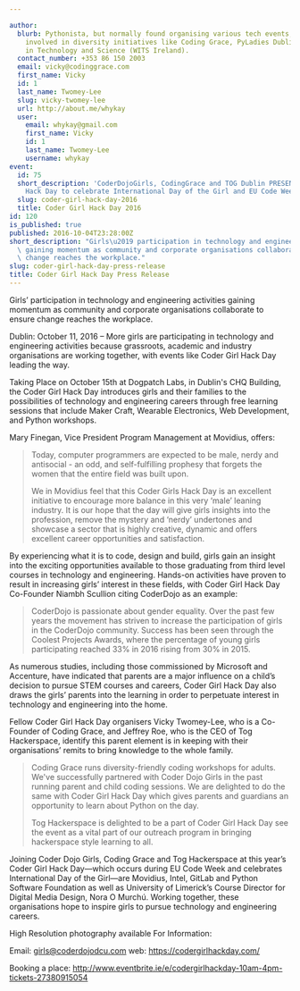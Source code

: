 ```yaml
---

author:
  blurb: Pythonista, but normally found organising various tech events, and now heavily
    involved in diversity initiatives like Coding Grace, PyLadies Dublin, and Women
    in Technology and Science (WITS Ireland).
  contact_number: +353 86 150 2003
  email: vicky@codinggrace.com
  first_name: Vicky
  id: 1
  last_name: Twomey-Lee
  slug: vicky-twomey-lee
  url: http://about.me/whykay
  user:
    email: whykay@gmail.com
    first_name: Vicky
    id: 1
    last_name: Twomey-Lee
    username: whykay
event:
  id: 75
  short_description: 'CoderDojoGirls, CodingGrace and TOG Dublin PRESENTS Coder Girl
    Hack Day to celebrate International Day of the Girl and EU Code Week . '
  slug: coder-girl-hack-day-2016
  title: Coder Girl Hack Day 2016
id: 120
is_published: true
published: 2016-10-04T23:28:00Z
short_description: "Girls\u2019 participation in technology and engineering activities\
  \ gaining momentum as community and corporate organisations collaborate to ensure\
  \ change reaches the workplace."
slug: coder-girl-hack-day-press-release
title: Coder Girl Hack Day Press Release
---
```


Girls’ participation in technology and engineering activities gaining momentum as community and corporate organisations collaborate to ensure change reaches the workplace.

Dublin: October 11, 2016 – More girls are participating in technology and engineering activities because grassroots, academic and industry organisations are working together, with events like Coder Girl Hack Day leading the way.

Taking Place on October 15th at Dogpatch Labs, in Dublin's CHQ Building, the Coder Girl Hack Day introduces girls and their families to the possibilities of technology and engineering careers through free learning sessions that include Maker Craft, Wearable Electronics, Web Development, and Python workshops.

Mary Finegan, Vice President Program Management at Movidius, offers:
	
> Today, computer programmers are expected to be male, nerdy and antisocial - an odd, and 
> self-fulfilling prophesy that forgets the women that the entire field was built upon.
>  
> We in Movidius feel that this Coder Girls Hack Day is an excellent initiative to 
> encourage more balance in this very ‘male’ leaning industry. It is our hope that the 
> day will give girls insights into the profession, remove the mystery and ‘nerdy’ 
> undertones and showcase a sector that is highly creative, dynamic and offers excellent 
> career opportunities and satisfaction.

By experiencing what it is to code, design and build, girls gain an insight into the exciting opportunities available to those graduating from third level courses in technology and engineering. Hands-on activities have proven to result in increasing girls’ interest in these fields, with Coder Girl Hack Day Co-Founder Niambh Scullion citing CoderDojo as an example:

> CoderDojo is passionate about gender equality. Over the past few years the movement has 
> striven  to increase the participation of girls in the CoderDojo community. Success has been 
> seen through the Coolest Projects Awards, where the percentage of young girls participating 
> reached 33% in 2016 rising from 30% in 2015.

As numerous studies, including those commissioned by Microsoft and Accenture, have indicated that parents are a major influence on a child’s decision to pursue STEM courses and careers, Coder Girl Hack Day also draws the girls’ parents into the learning in order to perpetuate interest in technology and engineering into the home.
 
Fellow Coder Girl Hack Day organisers Vicky Twomey-Lee, who is a Co-Founder of Coding Grace, and Jeffrey Roe, who is the CEO of Tog Hackerspace, identify this parent element is in keeping with their organisations’ remits to bring knowledge to the whole family.
 
> Coding Grace runs diversity-friendly coding workshops for adults. We've successfully partnered 
> with Coder Dojo Girls in the past running parent and child coding sessions. We are delighted 
> to do the same with Coder Girl Hack Day which gives parents and guardians an opportunity to 
> learn about Python on the day.
>
> Tog Hackerspace is delighted to be a part of Coder Girl Hack Day see the event as a vital part 
> of our outreach program in bringing hackerspace style learning to all.


Joining Coder Dojo Girls, Coding Grace and Tog Hackerspace at this year’s Coder Girl Hack Day—which occurs during EU Code Week and celebrates International Day of the Girl—are Movidius, Intel, GitLab and Python Software Foundation as well as University of Limerick’s Course Director for Digital Media Design, Nora O Murchú. Working together, these organisations hope to inspire girls to pursue technology and engineering careers.

High Resolution photography available For Information:

Email: <a href="mailto:girls@coderdojodcu.com">girls@coderdojodcu.com</a> web: <a href="https://codergirlhackday.com/">https://codergirlhackday.com/</a>

Booking a place: <a href="http://www.eventbrite.ie/e/codergirlhackday-10am-4pm-tickets-27380915054">http://www.eventbrite.ie/e/codergirlhackday-10am-4pm-tickets-27380915054</a>

